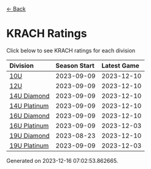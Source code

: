 [<- Back](../readme.md)
# KRACH Ratings
Click below to see KRACH ratings for each division

| Division | Season Start | Latest Game |
| :-- | :-- | :-- |
| [10U](10U-ratings.md) | 2023-09-09 | 2023-12-10 |
| [12U](12U-ratings.md) | 2023-09-09 | 2023-12-10 |
| [14U Diamond](14U-Diamond-ratings.md) | 2023-09-09 | 2023-12-10 |
| [14U Platinum](14U-Platinum-ratings.md) | 2023-09-09 | 2023-12-10 |
| [16U Diamond](16U-Diamond-ratings.md) | 2023-09-09 | 2023-12-10 |
| [16U Platinum](16U-Platinum-ratings.md) | 2023-09-09 | 2023-12-03 |
| [19U Diamond](19U-Diamond-ratings.md) | 2023-08-23 | 2023-12-10 |
| [19U Platinum](19U-Platinum-ratings.md) | 2023-09-09 | 2023-12-03 |

Generated on 2023-12-16 07:02:53.862665.
